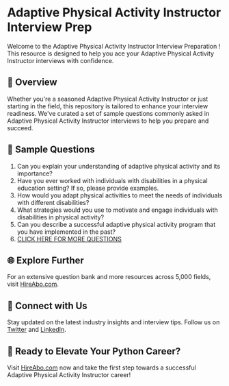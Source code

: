 # Adaptive Physical Activity Instructor Interview Prep

Welcome to the Adaptive Physical Activity Instructor Interview Preparation ! This resource is designed to help you ace your Adaptive Physical Activity Instructor interviews with confidence.

## 🚀 Overview

Whether you're a seasoned Adaptive Physical Activity Instructor or just starting in the field, this repository is tailored to enhance your interview readiness. We've curated a set of sample questions commonly asked in Adaptive Physical Activity Instructor interviews to help you prepare and succeed.

## 📝 Sample Questions

1. Can you explain your understanding of adaptive physical activity and its importance?
2. Have you ever worked with individuals with disabilities in a physical education setting? If so, please provide examples.
3. How would you adapt physical activities to meet the needs of individuals with different disabilities?
4. What strategies would you use to motivate and engage individuals with disabilities in physical activity?
5. Can you describe a successful adaptive physical activity program that you have implemented in the past?
6. [CLICK HERE FOR MORE QUESTIONS](https://hireabo.com/job/15_4_22/Adaptive%20Physical%20Activity%20Instructor)

## 🌐 Explore Further

For an extensive question bank and more resources across 5,000 fields, visit [HireAbo.com](https://www.hireabo.com).

## 📱 Connect with Us

Stay updated on the latest industry insights and interview tips. Follow us on [Twitter](https://twitter.com/hireabo) and [LinkedIn](https://www.linkedin.com/in/hire-abo-3609972a8/).

## 🚀 Ready to Elevate Your Python Career?

Visit [HireAbo.com](https://www.hireabo.com) now and take the first step towards a successful Adaptive Physical Activity Instructor career!
